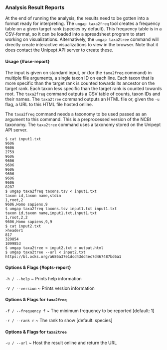 ### Analysis Result Reports

At the end of running the analysis, the results need to be gotten
into a format ready for interpreting. The `umgap taxa2freq` tool
creates a frequency table on a given target rank (species by default).
This frequency table is in a CSV-format, so it can be loaded into a
spreadsheet program to start working on visualizations. Alternatively,
the `umgap taxa2tree` command will directly create interactive
visualizations to view in the browser. Note that it does contact the
Unipept API server to create these.

#### Usage {#use-report}

The input is given on standard input, or (for the `taxa2freq` command)
in multiple file arguments, a single taxon ID on each line. Each taxon
that is more specific than the target rank is counted towards its
ancestor on the target rank. Each taxon less specific than the target
rank is counted towards root. The `taxa2freq` command outputs a CSV
table of counts, taxon IDs and their names. The `taxa2tree` command
outputs an HTML file or, given the `-u` flag, a URL to this HTML file
hosted online.

The `taxa2freq` command needs a taxonomy to be used passed as an
argument to this command. This is a preprocessed version of the NCBI
taxonomy. The `taxa2tree` command uses a taxonomy stored on the Unipept
API server.

```shell
$ cat input1.txt
9606
9606
2759
9606
9606
9606
9606
9606
9606
9606
8287
$ umgap taxa2freq taxons.tsv < input1.txt
taxon id,taxon name,stdin
1,root,2
9606,Homo sapiens,9
$ umgap taxa2freq taxons.tsv input1.txt input1.txt
taxon id,taxon name,input1.txt,input1.txt
1,root,2,2
9606,Homo sapiens,9,9
$ cat input2.txt
>header1
817
329854
1099853
$ umgap taxa2tree < input2.txt > output.html
$ umgap taxa2tree --url < input2.txt
https://bl.ocks.org/a686a37e1dcd43dd4ec7d467487bd6a1
```

#### Options & Flags {#opts-report}

`-h / --help`
  ~ Prints help information

`-V / --version`
  ~ Prints version information

#### Options & Flags for `taxa2freq`

`-f / --frequency f`
  ~ The minimum frequency to be reported [default: 1]

`-r / --rank r`
  ~ The rank to show [default: species]

#### Options & Flags for `taxa2tree`

`-u / --url`
  ~ Host the result online and return the URL
